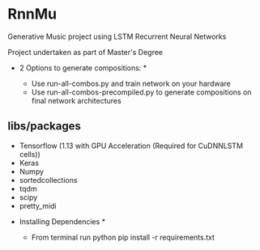 # RnnMu

Generative Music project using LSTM Recurrent Neural Networks 

Project undertaken as part of Master's Degree

* 2 Options to generate compositions: *

    - Use run-all-combos.py and train network on your hardware
    - Use run-all-combos-precompiled.py to generate compositions on final network architectures

## libs/packages
- Tensorflow (1.13 with GPU Acceleration (Required for CuDNNLSTM cells))
- Keras
- Numpy
- sortedcollections
- tqdm
- scipy
- pretty_midi

* Installing Dependencies *
    
    - From terminal run python pip install -r requirements.txt 
